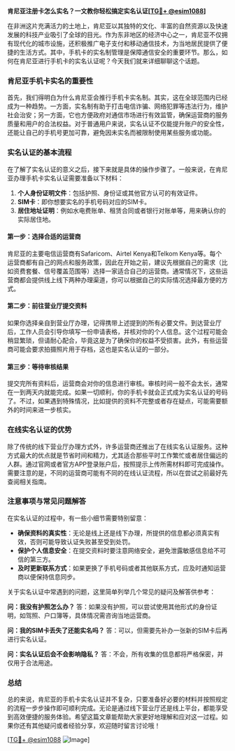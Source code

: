 **肯尼亚注册卡怎么实名？一文教你轻松搞定实名认证[[TG💪+ @esim1088](https://t.me/s/esim1088)]**

在非洲这片充满活力的土地上，肯尼亚以其独特的文化、丰富的自然资源以及快速发展的科技产业吸引了全球的目光。作为东非地区的经济中心之一，肯尼亚不仅拥有现代化的城市设施，还积极推广电子支付和移动通信技术，为当地居民提供了便捷的生活方式。其中，手机卡的实名制管理是保障通信安全的重要环节。那么，如何在肯尼亚进行手机卡的实名认证呢？今天我们就来详细聊聊这个话题。

### 肯尼亚手机卡实名的重要性

首先，我们得明白为什么肯尼亚会推行手机卡实名制。其实，这在全球范围内已经成为一种趋势。一方面，实名制有助于打击电信诈骗、网络犯罪等违法行为，维护社会治安；另一方面，它也方便政府对通信市场进行有效监管，确保运营商的服务质量和用户的合法权益。对于普通用户来说，实名认证不仅能提升账户的安全性，还能让自己的手机号更加可靠，避免因未实名而被限制使用某些服务或功能。

### 实名认证的基本流程

在了解了实名认证的意义之后，接下来就是具体的操作步骤了。一般来说，在肯尼亚办理手机卡实名认证需要准备以下材料：

1. **个人身份证明文件**：包括护照、身份证或其他官方认可的有效证件。
2. **SIM卡**：即你想要实名的手机号码对应的SIM卡。
3. **居住地址证明**：例如水电费账单、租赁合同或者银行对账单等，用来确认你的实际居住地。

#### 第一步：选择合适的运营商

肯尼亚的主要电信运营商有Safaricom、Airtel Kenya和Telkom Kenya等。每个运营商都有自己的网点和服务政策，因此在开始之前，建议先根据自己的需求（比如资费套餐、信号覆盖范围等）选择一家适合自己的运营商。通常情况下，这些运营商都会提供线上线下两种办理渠道，你可以根据自己的实际情况选择最方便的方式。

#### 第二步：前往营业厅提交资料

如果你选择亲自到营业厅办理，记得携带上述提到的所有必要文件。到达营业厅后，工作人员会引导你填写一份申请表格，并核对你的个人信息。这个过程可能会稍显繁琐，但请耐心配合，毕竟这是为了确保你的权益不受损害。此外，有些运营商可能会要求拍摄照片用于存档，这也是实名认证的一部分。

#### 第三步：等待审核结果

提交完所有资料后，运营商会对你的信息进行审核。审核时间一般不会太长，通常在一到两天内就能完成。如果一切顺利，你的手机卡就会正式成为实名认证的号码了。不过，如果遇到特殊情况，比如提供的资料不完整或者存在疑点，可能需要额外的时间来进一步核实。

### 在线实名认证的优势

除了传统的线下营业厅办理方式外，许多运营商还推出了在线实名认证服务。这种方式最大的优点就是节省时间和精力，尤其适合那些平时工作繁忙或者居住偏远的人群。通过官网或者官方APP登录账户后，按照提示上传所需材料即可完成操作。需要注意的是，不同的运营商可能有不同的在线认证流程，所以在尝试之前最好先查阅相关指南。

### 注意事项与常见问题解答

在实名认证的过程中，有一些小细节需要特别留意：

- **确保资料的真实性**：无论是线上还是线下办理，所提供的信息都必须真实有效，否则可能导致认证失败甚至受到处罚。
- **保护个人信息安全**：在提交资料时要注意网络安全，避免泄露敏感信息给不可信的第三方。
- **及时更新联系方式**：如果更换了手机号码或者其他联系方式，应及时通知运营商以便保持信息同步。

关于实名认证中常遇到的问题，这里简单列举几个常见的疑问及解答供参考：

**问：我没有护照怎么办？**
答：如果没有护照，可以尝试使用其他形式的身份证明，如驾照、户口簿等，具体情况需咨询当地运营商。

**问：我的SIM卡丢失了还能实名吗？**
答：可以，但需要先补办一张新的SIM卡后再进行实名认证。

**问：实名认证后会不会影响隐私？**
答：不会，所有收集的信息都将严格保密，并仅用于合法用途。

### 总结

总的来说，肯尼亚的手机卡实名认证并不复杂，只要准备好必要的材料并按照规定的流程一步步操作即可顺利完成。无论是通过线下营业厅还是线上平台，都能享受到高效便捷的服务体验。希望这篇文章能帮助大家更好地理解和应对这一过程。如果你还有其他疑问或者经验分享，欢迎随时留言讨论哦！

[[TG💪+ @esim1088](https://t.me/s/esim1088) ![Image](https://i.postimg.cc/4NQfJmqS/Snipaste-2025-05-13-00-14-12.png)]